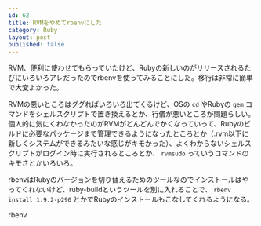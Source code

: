 ```yaml
---
id: 62
title: RVMをやめてrbenvにした
category: Ruby
layout: post
published: false
---
```


RVM、便利に使わせてもらっていたけど、Rubyの新しいのがリリースされるたびにいろいろアレだったのでrbenvを使ってみることにした。移行は非常に簡単で大変よかった。

RVMの悪いところはググればいろいろ出てくるけど、OSの `cd` やRubyの `gem` コマンドをシェルスクリプトで置き換えるとか、行儀が悪いところが問題らしい。個人的に気にくわなかったのがRVMがどんどんでかくなっていって、Rubyのビルドに必要なパッケージまで管理できるようになったところとか（.rvm以下に新しくシステムができるみたいな感じがキモかった）、よくわからないシェルスクリプトがログイン時に実行されるところとか、 `rvmsudo` っていうコマンドのキモさとかいろいろ。

rbenvはRubyのバージョンを切り替えるためのツールなのでインストールはやってくれないけど、ruby-buildというツールを別に入れることで、 `rbenv install 1.9.2-p290` とかでRubyのインストールもこなしてくれるようになる。

rbenv
